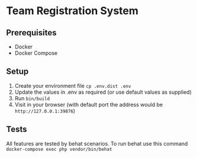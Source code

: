 # Team Registration System

## Prerequisites
* Docker
* Docker Compose

## Setup
1. Create your environment file `cp .env.dist .env`
2. Update the values in .env as required (or use default values as supplied)
3. Run `bin/build`
4. Visit in your browser (with default port the address would be `http://127.0.0.1:39876`)

## Tests
All features are tested by behat scenarios. To run behat use this command
`docker-compose exec php vendor/bin/behat`